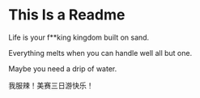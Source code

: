 # This Is a Readme

Life is your f**king kingdom built on sand.

Everything melts when you can handle well all but one.

Maybe you need a drip of water.

我服辣！美赛三日游快乐！

